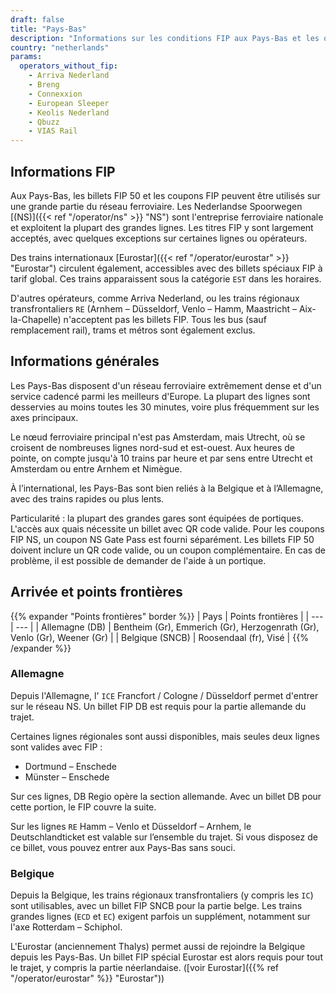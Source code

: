```yaml
---
draft: false
title: "Pays-Bas"
description: "Informations sur les conditions FIP aux Pays-Bas et les opérateurs qui proposent des réductions."
country: "netherlands"
params:
  operators_without_fip:
    - Arriva Nederland
    - Breng
    - Connexxion
    - European Sleeper
    - Keolis Nederland
    - Qbuzz
    - VIAS Rail
---
```


## Informations FIP

Aux Pays-Bas, les billets FIP 50 et les coupons FIP peuvent être utilisés sur une grande partie du réseau ferroviaire. Les Nederlandse Spoorwegen [(NS)]({{< ref "/operator/ns" >}} "NS") sont l'entreprise ferroviaire nationale et exploitent la plupart des grandes lignes. Les titres FIP y sont largement acceptés, avec quelques exceptions sur certaines lignes ou opérateurs.

Des trains internationaux [Eurostar]({{< ref "/operator/eurostar" >}} "Eurostar") circulent également, accessibles avec des billets spéciaux FIP à tarif global. Ces trains apparaissent sous la catégorie `EST` dans les horaires.

D'autres opérateurs, comme Arriva Nederland, ou les trains régionaux transfrontaliers `RE` (Arnhem – Düsseldorf, Venlo – Hamm, Maastricht – Aix-la-Chapelle) n'acceptent pas les billets FIP. Tous les bus (sauf remplacement rail), trams et métros sont également exclus.

## Informations générales

Les Pays-Bas disposent d'un réseau ferroviaire extrêmement dense et d'un service cadencé parmi les meilleurs d'Europe. La plupart des lignes sont desservies au moins toutes les 30 minutes, voire plus fréquemment sur les axes principaux.

Le nœud ferroviaire principal n'est pas Amsterdam, mais Utrecht, où se croisent de nombreuses lignes nord-sud et est-ouest. Aux heures de pointe, on compte jusqu'à 10 trains par heure et par sens entre Utrecht et Amsterdam ou entre Arnhem et Nimègue.

À l’international, les Pays-Bas sont bien reliés à la Belgique et à l’Allemagne, avec des trains rapides ou plus lents.

Particularité : la plupart des grandes gares sont équipées de portiques. L'accès aux quais nécessite un billet avec QR code valide. Pour les coupons FIP NS, un coupon NS Gate Pass est fourni séparément. Les billets FIP 50 doivent inclure un QR code valide, ou un coupon complémentaire. En cas de problème, il est possible de demander de l'aide à un portique.

## Arrivée et points frontières

{{% expander "Points frontières" border %}}
| Pays | Points frontières |
| --- | --- |
| Allemagne (DB) | Bentheim (Gr), Emmerich (Gr), Herzogenrath (Gr), Venlo (Gr), Weener (Gr) |
| Belgique (SNCB) | Roosendaal (fr), Visé |
{{% /expander %}}

### Allemagne

Depuis l'Allemagne, l' `ICE` Francfort / Cologne / Düsseldorf permet d'entrer sur le réseau NS. Un billet FIP DB est requis pour la partie allemande du trajet.

Certaines lignes régionales sont aussi disponibles, mais seules deux lignes sont valides avec FIP :

- Dortmund – Enschede
- Münster – Enschede

Sur ces lignes, DB Regio opère la section allemande. Avec un billet DB pour cette portion, le FIP couvre la suite.

Sur les lignes `RE` Hamm – Venlo et Düsseldorf – Arnhem, le Deutschlandticket est valable sur l’ensemble du trajet. Si vous disposez de ce billet, vous pouvez entrer aux Pays-Bas sans souci.

### Belgique

Depuis la Belgique, les trains régionaux transfrontaliers (y compris les `IC`) sont utilisables, avec un billet FIP SNCB pour la partie belge. Les trains grandes lignes (`ECD` et `EC`) exigent parfois un supplément, notamment sur l'axe Rotterdam – Schiphol.

L'Eurostar (anciennement Thalys) permet aussi de rejoindre la Belgique depuis les Pays-Bas. Un billet FIP spécial Eurostar est alors requis pour tout le trajet, y compris la partie néerlandaise. ([voir Eurostar]({{% ref "/operator/eurostar" %}} "Eurostar"))
